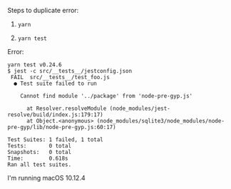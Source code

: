 Steps to duplicate error:

1. `yarn`

2. `yarn test`

Error:

```
yarn test v0.24.6
$ jest -c src/__tests__/jestconfig.json 
 FAIL  src/__tests__/test_foo.js
  ● Test suite failed to run

    Cannot find module '../package' from 'node-pre-gyp.js'
      
      at Resolver.resolveModule (node_modules/jest-resolve/build/index.js:179:17)
      at Object.<anonymous> (node_modules/sqlite3/node_modules/node-pre-gyp/lib/node-pre-gyp.js:60:17)

Test Suites: 1 failed, 1 total
Tests:       0 total
Snapshots:   0 total
Time:        0.618s
Ran all test suites.
```

I'm running macOS 10.12.4

